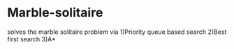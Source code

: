 # Marble-solitaire
solves the marble solitaire problem via 1)Priority queue based search 2)Best first search 3)A*
